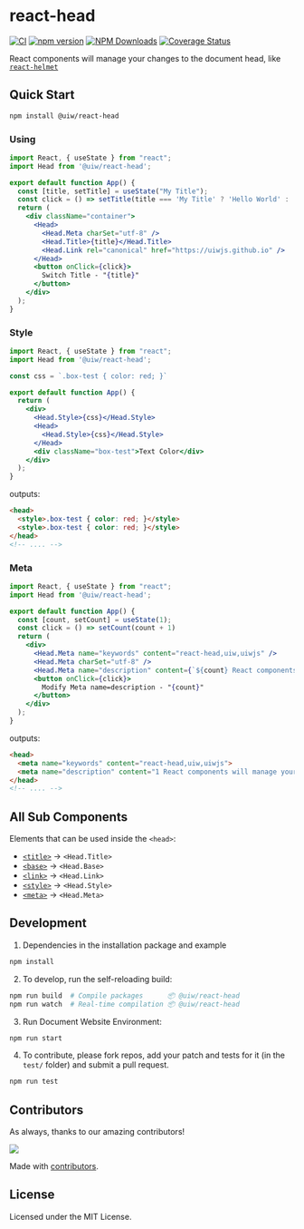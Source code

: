 react-head
===

[![CI](https://github.com/uiwjs/react-head/actions/workflows/ci.yml/badge.svg)](https://github.com/uiwjs/react-head/actions/workflows/ci.yml)
[![npm version](https://img.shields.io/npm/v/@uiw/react-head.svg)](https://www.npmjs.com/package/@uiw/react-head)
[![NPM Downloads](https://img.shields.io/npm/dm/@uiw/react-head.svg?style=flat&label=)](https://www.npmjs.com/package/@uiw/react-head)
[![Coverage Status](https://uiwjs.github.io/react-head/badges.svg)](https://uiwjs.github.io/react-head/lcov-report/)

React components will manage your changes to the document head, like [`react-helmet`](https://www.npmjs.com/package/react-helmet)

## Quick Start

```bash
npm install @uiw/react-head
```

### Using

```jsx mdx:preview
import React, { useState } from "react";
import Head from '@uiw/react-head';

export default function App() {
  const [title, setTitle] = useState("My Title");
  const click = () => setTitle(title === 'My Title' ? 'Hello World' : 'My Title')
  return (
    <div className="container">
      <Head>
        <Head.Meta charSet="utf-8" />
        <Head.Title>{title}</Head.Title>
        <Head.Link rel="canonical" href="https://uiwjs.github.io" />
      </Head>
      <button onClick={click}>
        Switch Title - "{title}"
      </button>
    </div>
  );
}
```

### Style

```jsx mdx:preview
import React, { useState } from "react";
import Head from '@uiw/react-head';

const css = `.box-test { color: red; }`

export default function App() {
  return (
    <div>
      <Head.Style>{css}</Head.Style>
      <Head>
        <Head.Style>{css}</Head.Style>
      </Head>
      <div className="box-test">Text Color</div>
    </div>
  );
}
```

outputs:

```html
<head>
  <style>.box-test { color: red; }</style>
  <style>.box-test { color: red; }</style>
</head>
<!-- .... -->
```

### Meta

```jsx mdx:preview
import React, { useState } from "react";
import Head from '@uiw/react-head';

export default function App() {
  const [count, setCount] = useState(1);
  const click = () => setCount(count + 1)
  return (
    <div>
      <Head.Meta name="keywords" content="react-head,uiw,uiwjs" />
      <Head.Meta charSet="utf-8" />
      <Head.Meta name="description" content={`${count} React components will manage your changes to the document head.`} />
      <button onClick={click}>
        Modify Meta name=description - "{count}"
      </button>
    </div>
  );
}
```

outputs:

```html
<head>
  <meta name="keywords" content="react-head,uiw,uiwjs">
  <meta name="description" content="1 React components will manage your changes to the document head.">
</head>
<!-- .... -->
```

## All Sub Components

Elements that can be used inside the `<head>`:

- [`<title>`](https://developer.mozilla.org/en-US/docs/Web/HTML/Element/title) -> `<Head.Title>`
- [`<base>`](https://developer.mozilla.org/en-US/docs/Web/HTML/Element/base) -> `<Head.Base>`
- [`<link>`](https://developer.mozilla.org/en-US/docs/Web/HTML/Element/link) -> `<Head.Link>`
- [`<style>`](https://developer.mozilla.org/en-US/docs/Web/HTML/Element/style) -> `<Head.Style>`
- [`<meta>`](https://developer.mozilla.org/en-US/docs/Web/HTML/Element/meta) -> `<Head.Meta>`


## Development

1. Dependencies in the installation package and example

```bash
npm install
```

2. To develop, run the self-reloading build:

```bash
npm run build  # Compile packages      📦 @uiw/react-head
npm run watch  # Real-time compilation 📦 @uiw/react-head
```

3. Run Document Website Environment:

```bash
npm run start
```

4. To contribute, please fork repos, add your patch and tests for it (in the `test/` folder) and submit a pull request.

```bash
npm run test
```

## Contributors

As always, thanks to our amazing contributors!

<a href="https://github.com/uiwjs/react-head/graphs/contributors">
  <img src="https://uiwjs.github.io/react-head/CONTRIBUTORS.svg" />
</a>

Made with [contributors](https://github.com/jaywcjlove/github-action-contributors).

## License

Licensed under the MIT License.